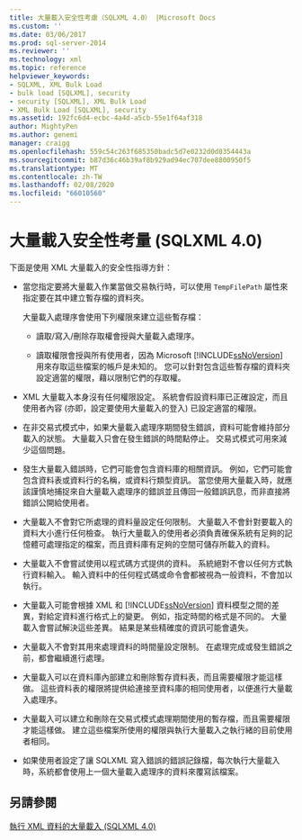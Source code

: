 ```yaml
---
title: 大量載入安全性考慮（SQLXML 4.0） |Microsoft Docs
ms.custom: ''
ms.date: 03/06/2017
ms.prod: sql-server-2014
ms.reviewer: ''
ms.technology: xml
ms.topic: reference
helpviewer_keywords:
- SQLXML, XML Bulk Load
- bulk load [SQLXML], security
- security [SQLXML], XML Bulk Load
- XML Bulk Load [SQLXML], security
ms.assetid: 192fc6d4-ecbc-4a4d-a5cb-55e1f64af318
author: MightyPen
ms.author: genemi
manager: craigg
ms.openlocfilehash: 559c54c263f685350badc5d7e0232d0d0354443a
ms.sourcegitcommit: b87d36c46b39af8b929ad94ec707dee8800950f5
ms.translationtype: MT
ms.contentlocale: zh-TW
ms.lasthandoff: 02/08/2020
ms.locfileid: "66010560"
---
```

# <a name="bulk-load-security-considerations-sqlxml-40"></a>大量載入安全性考量 (SQLXML 4.0)
  下面是使用 XML 大量載入的安全性指導方針：  
  
-   當您指定要將大量載入作業當做交易執行時，可以使用 `TempFilePath` 屬性來指定要在其中建立暫存檔的資料夾。  
  
     大量載入處理序會使用下列權限來建立這些暫存檔：  
  
    -   讀取/寫入/刪除存取權會授與大量載入處理序。  
  
    -   讀取權限會授與所有使用者，因為 Microsoft [!INCLUDE[ssNoVersion](../../../includes/ssnoversion-md.md)] 用來存取這些檔案的帳戶是未知的。 您可以針對包含這些暫存檔的資料夾設定適當的權限，藉以限制它們的存取權。  
  
-   XML 大量載入本身沒有任何權限設定。 系統會假設資料庫已正確設定，而且使用者內容 (亦即，設定要使用大量載入的登入) 已設定適當的權限。  
  
-   在非交易式模式中，如果大量載入處理序期間發生錯誤，資料可能會維持部分載入的狀態。 大量載入只會在發生錯誤的時間點停止。 交易式模式可用來減少這個問題。  
  
-   發生大量載入錯誤時，它們可能會包含資料庫的相關資訊。 例如，它們可能會包含資料表或資料行的名稱，或資料行類型資訊。 當您使用大量載入時，就應該謹慎地捕捉來自大量載入處理序的錯誤並且傳回一般錯誤訊息，而非直接將錯誤公開給使用者。  
  
-   大量載入不會對它所處理的資料量設定任何限制。 大量載入不會針對要載入的資料大小進行任何檢查。 執行大量載入的使用者必須負責確保系統有足夠的記憶體可處理指定的檔案，而且資料庫有足夠的空間可儲存所載入的資料。  
  
-   大量載入不會嘗試使用以程式碼方式提供的資料。 系統絕對不會以任何方式執行資料輸入。 輸入資料中的任何程式碼或命令會都被視為一般資料，不會加以執行。  
  
-   大量載入可能會根據 XML 和 [!INCLUDE[ssNoVersion](../../../includes/ssnoversion-md.md)] 資料模型之間的差異，對給定資料進行格式上的變更。 例如，指定時間的格式是不同的。 大量載入會嘗試解決這些差異。 結果是某些精確度的資訊可能會遺失。  
  
-   大量載入不會對其用來處理資料的時間量設定限制。 在處理完成或發生錯誤之前，都會繼續進行處理。  
  
-   大量載入可以在資料庫內部建立和刪除暫存資料表，而且需要權限才能這樣做。 這些資料表的權限將提供給連接至資料庫的相同使用者，以便進行大量載入處理序。  
  
-   大量載入可以建立和刪除在交易式模式處理期間使用的暫存檔，而且需要權限才能這樣做。 建立這些檔案所使用的權限與執行大量載入之執行緒的目前使用者相同。  
  
-   如果使用者設定了讓 SQLXML 寫入錯誤的錯誤記錄檔，每次執行大量載入時，系統都會使用上一個大量載入處理序的資料來覆寫該檔案。  
  
## <a name="see-also"></a>另請參閱  
 [執行 XML 資料的大量載入 &#40;SQLXML 4.0&#41;](../bulk-load-xml/performing-bulk-load-of-xml-data-sqlxml-4-0.md)  
  
  
